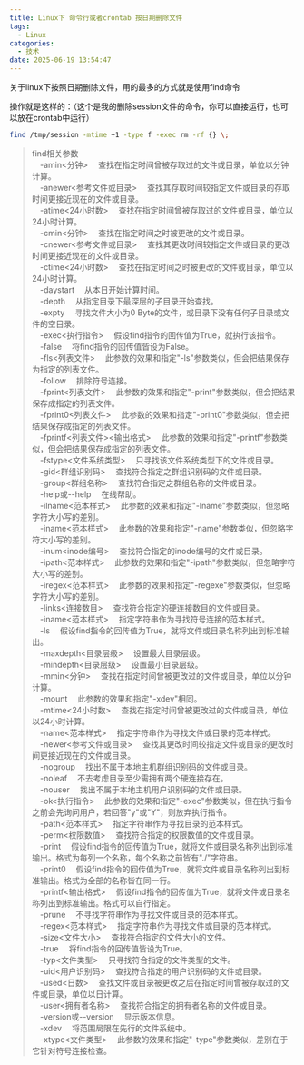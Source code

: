 ```yaml
---
title: Linux下 命令行或者crontab 按日期删除文件
tags:
  - Linux
categories:
  - 技术
date: 2025-06-19 13:54:47
---
```


关于linux下按照日期删除文件，用的最多的方式就是使用find命令

操作就是这样的：（这个是我的删除session文件的命令，你可以直接运行，也可以放在crontab中运行）

```bash
find /tmp/session -mtime +1 -type f -exec rm -rf {} \;
```

> find相关参数  
> 　-amin<分钟> 　查找在指定时间曾被存取过的文件或目录，单位以分钟计算。  
> 　-anewer<参考文件或目录> 　查找其存取时间较指定文件或目录的存取时间更接近现在的文件或目录。  
> 　-atime<24小时数> 　查找在指定时间曾被存取过的文件或目录，单位以24小时计算。  
> 　-cmin<分钟> 　查找在指定时间之时被更改的文件或目录。  
> 　-cnewer<参考文件或目录> 　查找其更改时间较指定文件或目录的更改时间更接近现在的文件或目录。  
> 　-ctime<24小时数> 　查找在指定时间之时被更改的文件或目录，单位以24小时计算。  
> 　-daystart 　从本日开始计算时间。  
> 　-depth 　从指定目录下最深层的子目录开始查找。  
> 　-expty 　寻找文件大小为0 Byte的文件，或目录下没有任何子目录或文件的空目录。  
> 　-exec<执行指令> 　假设find指令的回传值为True，就执行该指令。  
> 　-false 　将find指令的回传值皆设为False。  
> 　-fls<列表文件> 　此参数的效果和指定"-ls"参数类似，但会把结果保存为指定的列表文件。  
> 　-follow 　排除符号连接。  
> 　-fprint<列表文件> 　此参数的效果和指定"-print"参数类似，但会把结果保存成指定的列表文件。  
> 　-fprint0<列表文件> 　此参数的效果和指定"-print0"参数类似，但会把结果保存成指定的列表文件。  
> 　-fprintf<列表文件><输出格式> 　此参数的效果和指定"-printf"参数类似，但会把结果保存成指定的列表文件。  
> 　-fstype<文件系统类型> 　只寻找该文件系统类型下的文件或目录。  
> 　-gid<群组识别码> 　查找符合指定之群组识别码的文件或目录。  
> 　-group<群组名称> 　查找符合指定之群组名称的文件或目录。  
> 　-help或--help 　在线帮助。  
> 　-ilname<范本样式> 　此参数的效果和指定"-lname"参数类似，但忽略字符大小写的差别。  
> 　-iname<范本样式> 　此参数的效果和指定"-name"参数类似，但忽略字符大小写的差别。  
> 　-inum<inode编号> 　查找符合指定的inode编号的文件或目录。  
> 　-ipath<范本样式> 　此参数的效果和指定"-ipath"参数类似，但忽略字符大小写的差别。  
> 　-iregex<范本样式> 　此参数的效果和指定"-regexe"参数类似，但忽略字符大小写的差别。  
> 　-links<连接数目> 　查找符合指定的硬连接数目的文件或目录。  
> 　-iname<范本样式> 　指定字符串作为寻找符号连接的范本样式。  
> 　-ls 　假设find指令的回传值为True，就将文件或目录名称列出到标准输出。  
> 　-maxdepth<目录层级> 　设置最大目录层级。  
> 　-mindepth<目录层级> 　设置最小目录层级。  
> 　-mmin<分钟> 　查找在指定时间曾被更改过的文件或目录，单位以分钟计算。  
> 　-mount 　此参数的效果和指定"-xdev"相同。  
> 　-mtime<24小时数> 　查找在指定时间曾被更改过的文件或目录，单位以24小时计算。  
> 　-name<范本样式> 　指定字符串作为寻找文件或目录的范本样式。  
> 　-newer<参考文件或目录> 　查找其更改时间较指定文件或目录的更改时间更接近现在的文件或目录。  
> 　-nogroup 　找出不属于本地主机群组识别码的文件或目录。  
> 　-noleaf 　不去考虑目录至少需拥有两个硬连接存在。  
> 　-nouser 　找出不属于本地主机用户识别码的文件或目录。  
> 　-ok<执行指令> 　此参数的效果和指定"-exec"参数类似，但在执行指令之前会先询问用户，若回答"y"或"Y"，则放弃执行指令。  
> 　-path<范本样式> 　指定字符串作为寻找目录的范本样式。  
> 　-perm<权限数值> 　查找符合指定的权限数值的文件或目录。  
> 　-print 　假设find指令的回传值为True，就将文件或目录名称列出到标准输出。格式为每列一个名称，每个名称之前皆有"./"字符串。  
> 　-print0 　假设find指令的回传值为True，就将文件或目录名称列出到标准输出。格式为全部的名称皆在同一行。  
> 　-printf<输出格式> 　假设find指令的回传值为True，就将文件或目录名称列出到标准输出。格式可以自行指定。  
> 　-prune 　不寻找字符串作为寻找文件或目录的范本样式。  
> 　-regex<范本样式> 　指定字符串作为寻找文件或目录的范本样式。  
> 　-size<文件大小> 　查找符合指定的文件大小的文件。  
> 　-true 　将find指令的回传值皆设为True。  
> 　-typ<文件类型> 　只寻找符合指定的文件类型的文件。  
> 　-uid<用户识别码> 　查找符合指定的用户识别码的文件或目录。  
> 　-used<日数> 　查找文件或目录被更改之后在指定时间曾被存取过的文件或目录，单位以日计算。  
> 　-user<拥有者名称> 　查找符合指定的拥有者名称的文件或目录。  
> 　-version或--version 　显示版本信息。  
> 　-xdev 　将范围局限在先行的文件系统中。  
> 　-xtype<文件类型> 　此参数的效果和指定"-type"参数类似，差别在于它针对符号连接检查。
